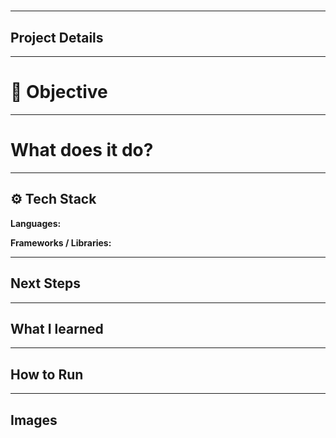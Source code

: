# 


---
## Project Details



---

# 🎯 Objective

---
# What does it do?


---

## ⚙️ Tech Stack

**Languages:**  


**Frameworks / Libraries:**  


---

## Next Steps

---

## What I learned

---

## How to Run


---

## Images



